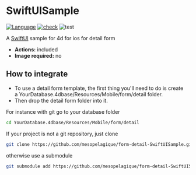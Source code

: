 # SwiftUISample

[![Language][swift-shield]][swift-url]
[![check][check-shield]][check-url]
![test](http://img.shields.io/badge/experimental-yellow.svg?style=flat)

A [SwiftUI](https://developer.apple.com/xcode/swiftui/) sample for 4d for ios  for detail form

* **Actions:** included
* **Image required:** no

## How to integrate

* To use a detail form template, the first thing you'll need to do is create a YourDatabase.4dbase/Resources/Mobile/form/detail folder.
* Then drop the detail form folder into it.

For instance with git go to your database folder

```bash
cd YourDatabase.4dbase/Resources/Mobile/form/detail
```

If your project is not a git repository, just clone

```bash
git clone https://github.com/mesopelagique/form-detail-SwiftUISample.git SwiftUISample
```

otherwise use a submodule

```bash
git submodule add https://github.com/mesopelagique/form-detail-SwiftUISample.git SwiftUISample
```

<!-- MARKDOWN LINKS & IMAGES -->
<!-- https://www.markdownguide.org/basic-syntax/#reference-style-links -->
[swift-shield]: http://img.shields.io/badge/language-swift-orange.svg?style=flat
[swift-url]: https://developer.apple.com/swift/
[check-shield]: https://github.com/mesopelagique/form-detail-SwiftUISample/workflows/%E2%9C%85%20check/badge.svg
[check-url]: https://github.com/mesopelagique/form-detail-SwiftUISample/actions?query=workflow%3A%22%E2%9C%85+check%22
